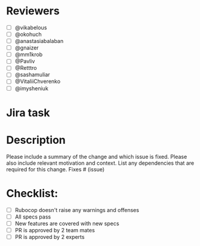 # Reviewers

- [ ] @vikabelous
- [ ] @okohuch
- [ ] @anastasiabalaban
- [ ] @gnaizer 
- [ ] @mm1krob
- [ ] @Pavliv
- [ ] @Retttro
- [ ] @sashamuliar
- [ ] @VitaliiChverenko
- [ ] @imysheniuk

# Jira task



# Description

Please include a summary of the change and which issue is fixed. Please also include relevant motivation and context. List any dependencies that are required for this change.
Fixes # (issue)


# Checklist:

- [ ] Rubocop doesn't raise any warnings and offenses
- [ ] All specs pass
- [ ] New features are covered with new specs
- [ ] PR is approved by 2 team mates
- [ ] PR is approved by 2 experts
